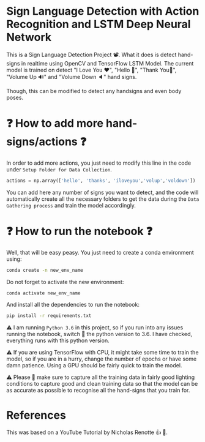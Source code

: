 # Sign Language Detection with Action Recognition and LSTM Deep Neural Network

This is a Sign Language Detection Project 📽. What it does is detect hand-signs in realtime using OpenCV and TensorFlow LSTM Model. The current model is trained on detect "I Love You ♥", "Hello 👋", "Thank You🎇", "Volume Up 🔊" and "Volume Down 🔈" hand signs.

Though, this can be modified to detect any handsigns and even body poses. 

# ❓ How to add more hand-signs/actions ❓

In order to add more actions, you just need to modify this line in the code under `Setup Folder for Data Collection`.

```Python
actions = np.array(['hello', 'thanks', 'iloveyou','volup','voldown'])
```

You can add here any number of signs you want to detect, and the code will automatically create all the necessary folders to get the data during the `Data Gathering process` and train the model accordingly. 

# ❓ How to run the notebook ❓
Well, that will be easy peasy. You just need to create a conda environment using:

```Bash
conda create -n new_env_name
```

Do not forget to activate the new environment:

```Bash
conda activate new_env_name
```

And install all the dependencies to run the notebook:

```Bash
pip install -r requirements.txt
```

⚠ I am running `Python 3.6` in this project, so if you run into any issues running the notebook, switch 🔄 the python version to 3.6. I have checked, everything runs with this python version.

⚠ If you are using TensorFlow with CPU, it might take some time to train the model, so if you are in a hurry, change the number of epochs or have some damn patience. Using a GPU should be fairly quick to train the model.

⚠ Please 🙏 make sure to capture all the training data in fairly good lighting conditions to capture good and clean training data so that the model can be as accurate as possible to recognise all the hand-signs that you train for. 

# References

This was based on a YouTube Tutorial by Nicholas Renotte 👍 🏁.  